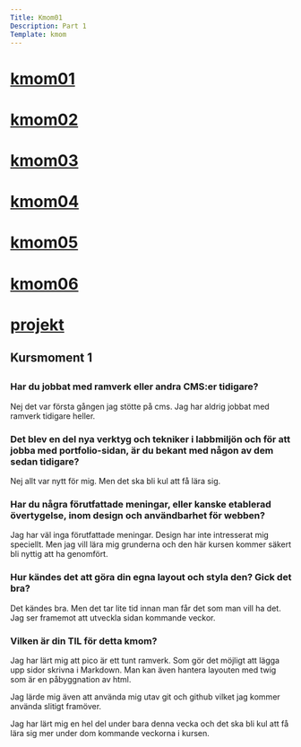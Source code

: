 ```yaml
---
Title: Kmom01
Description: Part 1
Template: kmom
---
```

<div class="sidebar">
    <h1><a href="kmom01">kmom01</a></h1>
    <h1><a href="kmom02">kmom02</a></h1>
    <h1><a href="kmom03">kmom03</a></h1>
    <h1><a href="kmom04">kmom04</a></h1>
    <h1><a href="kmom05">kmom05</a></h1>
    <h1><a href="kmom06">kmom06</a></h1>
    <h1><a href="project">projekt</a></h1>
</div>
<div class="kmom">

<h2>Kursmoment 1<h2/>

<h3> Har du jobbat med ramverk eller andra CMS:er tidigare? </h3>

<p>Nej det var första gången jag stötte på cms.
Jag har aldrig jobbat med ramverk tidigare heller.</p>

<h3> Det blev en del nya verktyg och tekniker i labbmiljön och för att jobba med portfolio-sidan, är du bekant med någon av dem sedan tidigare?</h3>

<p>Nej allt var nytt för mig. Men det ska bli kul att få lära sig.</p>

<h3> Har du några förutfattade meningar, eller kanske etablerad övertygelse, inom design och användbarhet för webben?</h3>

<p>Jag har väl inga förutfattade meningar. Design har inte intresserat mig speciellt. Men jag vill lära mig grunderna och den här kursen kommer säkert bli nyttig att ha genomfört.</p>

<h3> Hur kändes det att göra din egna layout och styla den? Gick det bra?</h3>

<p>Det kändes bra. Men det tar lite tid innan man får det som man vill ha det. Jag ser framemot att utveckla sidan kommande veckor.</p>

<h3> Vilken är din TIL för detta kmom?</h3>

<p>Jag har lärt mig att pico är ett tunt ramverk. Som gör det möjligt att lägga upp sidor skrivna i Markdown. Man kan även hantera layouten med twig som är en påbyggnation av html.

Jag lärde mig även att använda mig utav git och github vilket jag kommer använda slitigt framöver.

Jag har lärt mig en hel del under bara denna vecka och det ska bli kul att få lära sig mer under dom kommande veckorna i kursen.</p>

</div>

<div class="main-footer">
    <a href="kmom02" aria-label="Kmom03"><i class="fas fa-chevron-right"></i></a>
</div>
